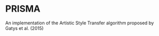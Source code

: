 # PRISMA

An implementation of the Artistic Style Transfer algorithm proposed by Gatys et al. (2015)
